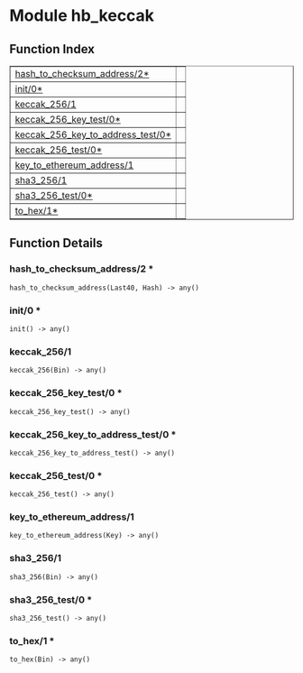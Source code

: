 

# Module hb_keccak #

<a name="index"></a>

## Function Index ##


<table width="100%" border="1" cellspacing="0" cellpadding="2" summary="function index"><tr><td valign="top"><a href="#hash_to_checksum_address-2">hash_to_checksum_address/2*</a></td><td></td></tr><tr><td valign="top"><a href="#init-0">init/0*</a></td><td></td></tr><tr><td valign="top"><a href="#keccak_256-1">keccak_256/1</a></td><td></td></tr><tr><td valign="top"><a href="#keccak_256_key_test-0">keccak_256_key_test/0*</a></td><td></td></tr><tr><td valign="top"><a href="#keccak_256_key_to_address_test-0">keccak_256_key_to_address_test/0*</a></td><td></td></tr><tr><td valign="top"><a href="#keccak_256_test-0">keccak_256_test/0*</a></td><td></td></tr><tr><td valign="top"><a href="#key_to_ethereum_address-1">key_to_ethereum_address/1</a></td><td></td></tr><tr><td valign="top"><a href="#sha3_256-1">sha3_256/1</a></td><td></td></tr><tr><td valign="top"><a href="#sha3_256_test-0">sha3_256_test/0*</a></td><td></td></tr><tr><td valign="top"><a href="#to_hex-1">to_hex/1*</a></td><td></td></tr></table>


<a name="functions"></a>

## Function Details ##

<a name="hash_to_checksum_address-2"></a>

### hash_to_checksum_address/2 * ###

`hash_to_checksum_address(Last40, Hash) -> any()`

<a name="init-0"></a>

### init/0 * ###

`init() -> any()`

<a name="keccak_256-1"></a>

### keccak_256/1 ###

`keccak_256(Bin) -> any()`

<a name="keccak_256_key_test-0"></a>

### keccak_256_key_test/0 * ###

`keccak_256_key_test() -> any()`

<a name="keccak_256_key_to_address_test-0"></a>

### keccak_256_key_to_address_test/0 * ###

`keccak_256_key_to_address_test() -> any()`

<a name="keccak_256_test-0"></a>

### keccak_256_test/0 * ###

`keccak_256_test() -> any()`

<a name="key_to_ethereum_address-1"></a>

### key_to_ethereum_address/1 ###

`key_to_ethereum_address(Key) -> any()`

<a name="sha3_256-1"></a>

### sha3_256/1 ###

`sha3_256(Bin) -> any()`

<a name="sha3_256_test-0"></a>

### sha3_256_test/0 * ###

`sha3_256_test() -> any()`

<a name="to_hex-1"></a>

### to_hex/1 * ###

`to_hex(Bin) -> any()`

